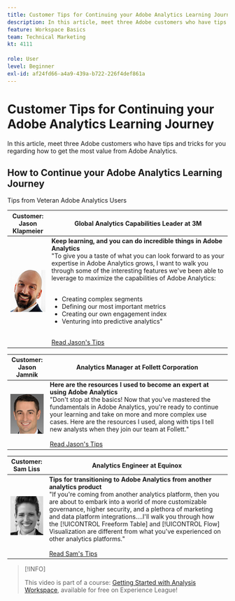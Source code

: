 ```yaml
---
title: Customer Tips for Continuing your Adobe Analytics Learning Journey
description: In this article, meet three Adobe customers who have tips and tricks for you regarding how to get the most value from Adobe Analytics.
feature: Workspace Basics
team: Technical Marketing
kt: 4111

role: User
level: Beginner
exl-id: af24fd66-a4a9-439a-b722-226f4def861a
---
```

# Customer Tips for Continuing your Adobe Analytics Learning Journey

In this article, meet three Adobe customers who have tips and tricks for you regarding how to get the most value from Adobe Analytics.

## How to Continue your Adobe Analytics Learning Journey

Tips from Veteran Adobe Analytics Users

|Customer:<br>Jason Klapmeier    |      Global Analytics Capabilities Leader at 3M     |
|------------|------------|
| ![Jason Klapmeier](assets/jasonklapmeier.jpg) | **Keep learning, and you can do incredible things in Adobe Analytics** <br> "To give you a taste of what you can look forward to as your expertise in Adobe Analytics grows, I want to walk you through some of the interesting features we've been able to leverage to maximize the capabilities of Adobe Analytics: <br><br><ul><li>Creating complex segments</li><li>Defining our most important metrics</li><li>Creating our own engagement index</li><li>Venturing into predictive analytics"</li></ul><br>[Read Jason's Tips](https://experienceleaguecommunities.adobe.com/t5/Adobe-Analytics-Discussions/Incredible-Things-You-Can-Do-in-Adobe-Analytics/td-p/354333)|

|Customer:<br>Jason Jamnik    |      Analytics Manager at Follett Corporation     |
|------------|------------|
| ![Jason Klapmeier](assets/jasonjamnik.jpg) | **Here are the resources I used to become an expert at using Adobe Analytics** <br> "Don't stop at the basics! Now that you've mastered the fundamentals in Adobe Analytics, you're ready to continue your learning and take on more and more complex use cases. Here are the resources I used, along with tips I tell new analysts when they join our team at Follett."<br><br>[Read Jason's Tips](https://experienceleaguecommunities.adobe.com/t5/Adobe-Analytics-Discussions/Here-are-the-resources-I-used-to-become-an-expert-at-using-Adobe/m-p/354226)|

|Customer:<br>Sam Liss    |      Analytics Engineer at Equinox     |
|------------|------------|
| ![Sam Liss](assets/samliss.jpg) | **Tips for transitioning to Adobe Analytics from another analytics product** <br> "If you're coming from another analytics platform, then you are about to embark into a world of more customizable governance, higher security, and a plethora of marketing and data platform integrations….I'll walk you through how the [!UICONTROL Freeform Table] and [!UICONTROL Flow] Visualization are different from what you've experienced on other analytics platforms."<br><br>[Read Sam's Tips](https://experienceleaguecommunities.adobe.com/t5/Adobe-Analytics-Discussions/An-Analyst-s-Quick-Start-Guide-Switching-to-Adobe/td-p/354312)|

>[!INFO]
>
> This video is part of a course: [Getting Started with Analysis Workspace](https://experienceleague.adobe.com/?recommended=Analytics-U-1-2020.1.workspace), available for free on Experience League!
